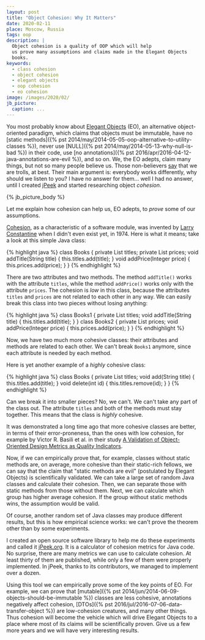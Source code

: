 ```yaml
---
layout: post
title: "Object Cohesion: Why It Matters"
date: 2020-02-11
place: Moscow, Russia
tags: oop
description: |
  Object cohesion is a quality of OOP which will help
  us prove many assumptions and claims made in the Elegant Objects
  books.
keywords:
  - class cohesion
  - object cohesion
  - elegant objects
  - oop cohesion
  - eo cohesion
image: /images/2020/02/
jb_picture:
  caption: ...
---
```


You most probably know about [Elegant Objects](https://www.elegantobjects.org) (EO),
an alternative object-oriented paradigm, which claims that objects must
be immutable, have no
[static methods]({% pst 2014/may/2014-05-05-oop-alternative-to-utility-classes %}),
never use
[NULL]({% pst 2014/may/2014-05-13-why-null-is-bad %}) in their code,
use [no annotations]({% pst 2016/apr/2016-04-12-java-annotations-are-evil %}),
and so on. We, the EO adepts, claim many things, but not so many people
believe us. Those non-believers [say](/testimonials.html)
that we are trolls, at best. Their main argument is: everybody works differently,
why should we listen to you? I have no answer for them... well I had no answer, until I
created [jPeek](https://www.jpeek.org) and started researching object _cohesion_.

<!--more-->

{% jb_picture_body %}

Let me explain how cohesion can help us, EO adepts, to _prove_ some of our
assumptions.

[Cohesion](https://en.wikipedia.org/wiki/Cohesion_%28computer_science%29),
as a characteristic of a software module, was invented by
[Larry Constantine](https://en.wikipedia.org/wiki/Larry_Constantine)
when I didn't even exist yet, in 1974.
Here is what it means; take a look at this simple Java class:

{% highlight java %}
class Books {
  private List<String> titles;
  private List<Integer> prices;
  void addTitle(String title) {
    this.titles.add(title);
  }
  void addPrice(Integer price) {
    this.prices.add(price);
  }
}
{% endhighlight %}

There are two attributes and two methods. The method `addTitle()` works with
the attribute `titles`, while the method `addPrice()` works only with the
attribute `prices`. The cohesion is _low_ in this class, because the attributes
`titles` and `prices` are not related to each other in any way. We can easily
break this class into two pieces without losing anything:

{% highlight java %}
class Books1 {
  private List<String> titles;
  void addTitle(String title) {
    this.titles.add(title);
  }
}
class Books2 {
  private List<Integer> prices;
  void addPrice(Integer price) {
    this.prices.add(price);
  }
}
{% endhighlight %}

Now, we have two much more cohesive classes: their attributes and methods
are related to each other. We can't break `Books1` anymore, since each
attribute is needed by each method.

Here is yet another example of a _highly_ cohesive class:

{% highlight java %}
class Books {
  private List<String> titles;
  void add(String title) {
    this.titles.add(title);
  }
  void delete(int id) {
    this.titles.remove(id);
  }
}
{% endhighlight %}

Can we break it into smaller pieces? No, we can't. We can't take any part
of the class out. The attribute `titles` and both of the methods must stay
together. This means that the class is _highly_ cohesive.

It was demonstrated a long time ago that more cohesive classes are better,
in terms of their error-proneness, than the ones with low cohesion,
for example by Victor R. Basili et al. in their study
[A Validation of Object-Oriented Design Metrics as Quality Indicators](https://pdfs.semanticscholar.org/2bb8/c1f4eeb5e5ae353adeea0fd6933551b9e932.pdf).

Now, if we can empirically prove that, for example, classes without static methods
are, on average, more cohesive than their static-rich fellows, we can say
that the claim that "static methods are evil" (postulated by Elegant Objects) is
scientifically validated. We can take a large set of
random Java classes and calculate their cohesion. Then, we can separate those
with static methods from those without them. Next, we can calculate which group
has higher average cohesion. If the group without static methods wins,
the assumption would be valid.

Of course, another random set of Java classes may produce different results,
but this is how empirical science works: we can't prove the theorem other
than by some experiments.

I created an open source software library to help me do these experiments and called
it [jPeek.org](https://www.jpeek.org). It is a calculator of cohesion metrics
for Java code. No surprise, there are many metrics we can use to calculate cohesion. At least
thirty of them are published, while only a few of them were properly implemented.
In jPeek, thanks to its contributors, we managed to implement over a dozen.

Using this tool we can empirically prove some of the key points of EO.
For example, we can prove that
[mutable]({% pst 2014/jun/2014-06-09-objects-should-be-immutable %})
classes are less cohesive, annotations
negatively affect cohesion,
[DTOs]({% pst 2016/jul/2016-07-06-data-transfer-object %}) are low-cohesion creatures,
and many other things. Thus cohesion will become the vehicle which will
drive Elegant Objects to a place where most of its claims will be scientifically
proven. Give us a few more years and we will have very interesting results.
